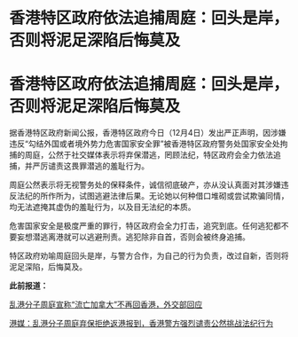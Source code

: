 # 香港特区政府依法追捕周庭：回头是岸，否则将泥足深陷后悔莫及

# 香港特区政府依法追捕周庭：回头是岸，否则将泥足深陷后悔莫及

据香港特区政府新闻公报，香港特区政府今日（12月4日）发出严正声明，因涉嫌违反“勾结外国或者境外势力危害国家安全罪”被香港特区政府警务处国家安全处拘捕的周庭，公然于社交媒体表示将弃保潜逃，罔顾法纪，特区政府会全力依法追捕，并严厉谴责这畏罪潜逃的羞耻行为。

周庭公然表示将无视警务处的保释条件，诚信彻底破产，亦从没认真面对其涉嫌违反法纪的所作所为，试图逃避法律后果。无论她以何种借口堆砌或尝试欺骗同情，均无法遮掩其虚伪的羞耻行为，以及目无法纪的本质。

危害国家安全是极度严重的罪行，特区政府会全力打击，追究到底。任何逃犯都不要妄想潜逃离港就可以逃避刑责。逃犯除非自首，否则会被终身追捕。

特区政府劝喻周庭回头是岸，与警方合作，为自己的行为负责，改过自新，否则将泥足深陷，后悔莫及。

**此前报道：**

[乱港分子周庭宣称“流亡加拿大”不再回香港，外交部回应 ](https://news.qq.com/rain/a/20231204A05IA000)

[港媒：乱港分子周庭弃保拒绝返港报到，香港警方强烈谴责公然挑战法纪行为](https://news.qq.com/rain/a/20231204A00Z2O00)

